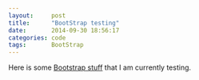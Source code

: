 ```yaml
---
layout:     post
title:      "BootStrap testing"
date:       2014-09-30 18:56:17
categories: code
tags:       BootStrap
---
```


Here is some [Bootstrap stuff][Bootstrap] that I am currently testing.

[Bootstrap]: http://willthamzizzle.github.io/test/BootstrapTest/index.html

